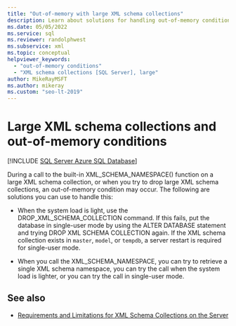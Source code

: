 ```yaml
---
title: "Out-of-memory with large XML schema collections"
description: Learn about solutions for handling out-of-memory conditions when loading or dropping a large XML schema collection.
ms.date: 05/05/2022
ms.service: sql
ms.reviewer: randolphwest
ms.subservice: xml
ms.topic: conceptual
helpviewer_keywords:
  - "out-of-memory conditions"
  - "XML schema collections [SQL Server], large"
author: MikeRayMSFT
ms.author: mikeray
ms.custom: "seo-lt-2019"
---
```

# Large XML schema collections and out-of-memory conditions

[!INCLUDE [SQL Server Azure SQL Database](../../includes/applies-to-version/sql-asdb.md)]

During a call to the built-in XML_SCHEMA_NAMESPACE() function on a large XML schema collection, or when you try to drop large XML schema collections, an out-of-memory condition may occur. The following are solutions you can use to handle this:

- When the system load is light, use the DROP_XML_SCHEMA_COLLECTION command. If this fails, put the database in single-user mode by using the ALTER DATABASE statement and trying DROP XML SCHEMA COLLECTION again. If the XML schema collection exists in `master`, `model`, or `tempdb`, a server restart is required for single-user mode.

- When you call the XML_SCHEMA_NAMESPACE, you can try to retrieve a single XML schema namespace, you can try the call when the system load is lighter, or you can try the call in single-user mode.

## See also

- [Requirements and Limitations for XML Schema Collections on the Server](../../relational-databases/xml/requirements-and-limitations-for-xml-schema-collections-on-the-server.md)
